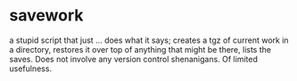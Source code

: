 # savework
a stupid script that just ... does what it says; creates a tgz of current work in a directory, restores it over top of anything that might be there, lists the saves.  Does not involve any version control shenanigans.  Of limited usefulness.
